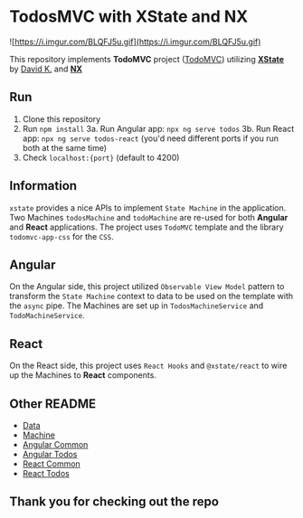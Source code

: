 # TodosMVC with XState and NX

![https://i.imgur.com/BLQFJ5u.gif](https://i.imgur.com/BLQFJ5u.gif)

This repository implements **TodoMVC** project ([TodoMVC](http://todomvc.com/)) utilizing **[XState](https://xstate.js.org/)** by [David K.](https://twitter.com/DavidKPiano) and **[NX](https://nx.dev)**

## Run
1. Clone this repository
2. Run `npm install`
3a. Run Angular app: `npx ng serve todos`
3b. Run React app: `npx ng serve todos-react`
(you'd need different ports if you run both at the same time)
4. Check `localhost:{port}` (default to 4200)

## Information

`xstate` provides a nice APIs to implement `State Machine` in the application. Two Machines `todosMachine` and `todoMachine` are re-used for both **Angular** and **React** applications. 
The project uses `TodoMVC` template and the library `todomvc-app-css` for the `CSS`.

## Angular

On the Angular side, this project utilized `Observable View Model` pattern to transform the `State Machine` context to data to be used on the template with the `async` pipe.
The Machines are set up in `TodosMachineService` and `TodoMachineService`.

## React

On the React side, this project uses `React Hooks` and `@xstate/react` to wire up the Machines to **React** components.

## Other README

- [Data](./libs/data)
- [Machine](./libs/machine)
- [Angular Common](./libs/ng-common)
- [Angular Todos](./libs/ng-todos)
- [React Common](./libs/react-common)
- [React Todos](./libs/react-todos)

## Thank you for checking out the repo
 

